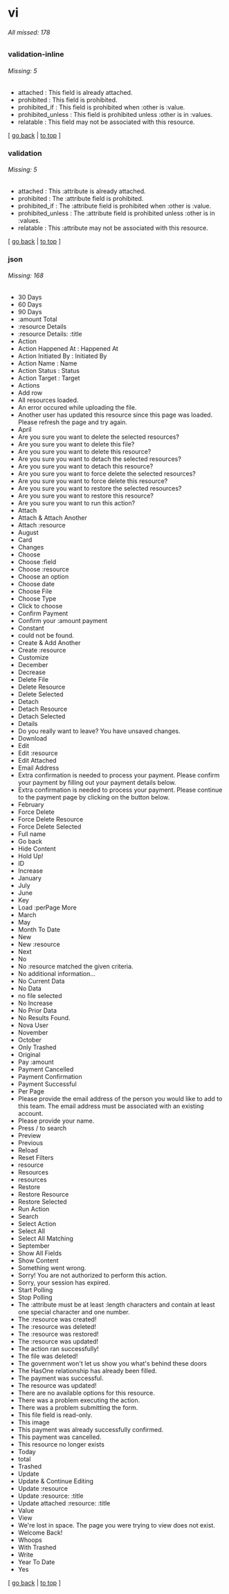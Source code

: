 # vi

###### All missed: 178


### validation-inline

###### Missing: 5

* attached : This field is already attached.
* prohibited : This field is prohibited.
* prohibited_if : This field is prohibited when :other is :value.
* prohibited_unless : This field is prohibited unless :other is in :values.
* relatable : This field may not be associated with this resource.


[ [go back](../status.md) | [to top](#) ]

### validation

###### Missing: 5

* attached : This :attribute is already attached.
* prohibited : The :attribute field is prohibited.
* prohibited_if : The :attribute field is prohibited when :other is :value.
* prohibited_unless : The :attribute field is prohibited unless :other is in :values.
* relatable : This :attribute may not be associated with this resource.


[ [go back](../status.md) | [to top](#) ]

### json

###### Missing: 168

* 30 Days
* 60 Days
* 90 Days
* :amount Total
* :resource Details
* :resource Details: :title
* Action
* Action Happened At : Happened At
* Action Initiated By : Initiated By
* Action Name : Name
* Action Status : Status
* Action Target : Target
* Actions
* Add row
* All resources loaded.
* An error occured while uploading the file.
* Another user has updated this resource since this page was loaded. Please refresh the page and try again.
* April
* Are you sure you want to delete the selected resources?
* Are you sure you want to delete this file?
* Are you sure you want to delete this resource?
* Are you sure you want to detach the selected resources?
* Are you sure you want to detach this resource?
* Are you sure you want to force delete the selected resources?
* Are you sure you want to force delete this resource?
* Are you sure you want to restore the selected resources?
* Are you sure you want to restore this resource?
* Are you sure you want to run this action?
* Attach
* Attach & Attach Another
* Attach :resource
* August
* Card
* Changes
* Choose
* Choose :field
* Choose :resource
* Choose an option
* Choose date
* Choose File
* Choose Type
* Click to choose
* Confirm Payment
* Confirm your :amount payment
* Constant
* could not be found.
* Create & Add Another
* Create :resource
* Customize
* December
* Decrease
* Delete File
* Delete Resource
* Delete Selected
* Detach
* Detach Resource
* Detach Selected
* Details
* Do you really want to leave? You have unsaved changes.
* Download
* Edit
* Edit :resource
* Edit Attached
* Email Address
* Extra confirmation is needed to process your payment. Please confirm your payment by filling out your payment details below.
* Extra confirmation is needed to process your payment. Please continue to the payment page by clicking on the button below.
* February
* Force Delete
* Force Delete Resource
* Force Delete Selected
* Full name
* Go back
* Hide Content
* Hold Up!
* ID
* Increase
* January
* July
* June
* Key
* Load :perPage More
* March
* May
* Month To Date
* New
* New :resource
* Next
* No
* No :resource matched the given criteria.
* No additional information...
* No Current Data
* No Data
* no file selected
* No Increase
* No Prior Data
* No Results Found.
* Nova User
* November
* October
* Only Trashed
* Original
* Pay :amount
* Payment Cancelled
* Payment Confirmation
* Payment Successful
* Per Page
* Please provide the email address of the person you would like to add to this team. The email address must be associated with an existing account.
* Please provide your name.
* Press / to search
* Preview
* Previous
* Reload
* Reset Filters
* resource
* Resources
* resources
* Restore
* Restore Resource
* Restore Selected
* Run Action
* Search
* Select Action
* Select All
* Select All Matching
* September
* Show All Fields
* Show Content
* Something went wrong.
* Sorry! You are not authorized to perform this action.
* Sorry, your session has expired.
* Start Polling
* Stop Polling
* The :attribute must be at least :length characters and contain at least one special character and one number.
* The :resource was created!
* The :resource was deleted!
* The :resource was restored!
* The :resource was updated!
* The action ran successfully!
* The file was deleted!
* The government won't let us show you what's behind these doors
* The HasOne relationship has already been filled.
* The payment was successful.
* The resource was updated!
* There are no available options for this resource.
* There was a problem executing the action.
* There was a problem submitting the form.
* This file field is read-only.
* This image
* This payment was already successfully confirmed.
* This payment was cancelled.
* This resource no longer exists
* Today
* total
* Trashed
* Update
* Update & Continue Editing
* Update :resource
* Update :resource: :title
* Update attached :resource: :title
* Value
* View
* We're lost in space. The page you were trying to view does not exist.
* Welcome Back!
* Whoops
* With Trashed
* Write
* Year To Date
* Yes


[ [go back](../status.md) | [to top](#) ]

